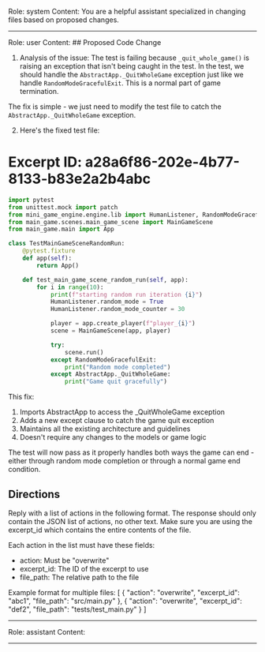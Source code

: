 Role: system
Content: You are a helpful assistant specialized in changing files based on proposed changes.
__________________
Role: user
Content: ## Proposed Code Change
1. Analysis of the issue:
The test is failing because `_quit_whole_game()` is raising an exception that isn't being caught in the test. In the test, we should handle the `AbstractApp._QuitWholeGame` exception just like we handle `RandomModeGracefulExit`. This is a normal part of game termination.

The fix is simple - we just need to modify the test file to catch the `AbstractApp._QuitWholeGame` exception.

2. Here's the fixed test file:

# Excerpt ID: a28a6f86-202e-4b77-8133-b83e2a2b4abc
```python main_game/tests/test_main_game_scene.py
import pytest
from unittest.mock import patch
from mini_game_engine.engine.lib import HumanListener, RandomModeGracefulExit, AbstractApp
from main_game.scenes.main_game_scene import MainGameScene
from main_game.main import App

class TestMainGameSceneRandomRun:
    @pytest.fixture
    def app(self):
        return App()

    def test_main_game_scene_random_run(self, app):
        for i in range(10):
            print(f"starting random run iteration {i}")
            HumanListener.random_mode = True
            HumanListener.random_mode_counter = 30

            player = app.create_player(f"player_{i}")
            scene = MainGameScene(app, player)

            try:
                scene.run()
            except RandomModeGracefulExit:
                print("Random mode completed")
            except AbstractApp._QuitWholeGame:
                print("Game quit gracefully")
```

This fix:
1. Imports AbstractApp to access the _QuitWholeGame exception
2. Adds a new except clause to catch the game quit exception
3. Maintains all the existing architecture and guidelines
4. Doesn't require any changes to the models or game logic

The test will now pass as it properly handles both ways the game can end - either through random mode completion or through a normal game end condition.

## Directions
Reply with a list of actions in the following format. The response should only contain the JSON list of actions, no other text.
Make sure you are using the excerpt_id which contains the entire contents of the file.

Each action in the list must have these fields:
- action: Must be "overwrite"
- excerpt_id: The ID of the excerpt to use
- file_path: The relative path to the file

Example format for multiple files:
[
    {
        "action": "overwrite",
        "excerpt_id": "abc1",
        "file_path": "src/main.py"
    },
    {
        "action": "overwrite",
        "excerpt_id": "def2",
        "file_path": "tests/test_main.py"
    }
]
__________________
Role: assistant
Content: 
__________________
